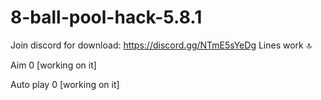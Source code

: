 # 8-ball-pool-hack-5.8.1
Join discord for download:  https://discord.gg/NTmE5sYeDg
Lines work 🔝

Aim 0    [working on it]

Auto play 0   [working on it]
